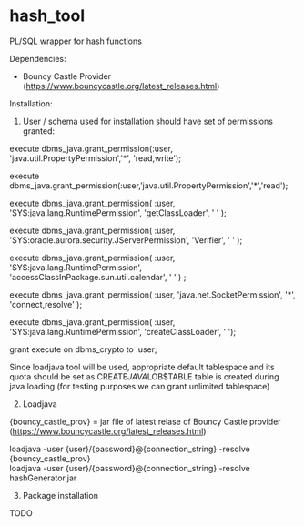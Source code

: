 # hash_tool
PL/SQL wrapper for hash functions


Dependencies:
- Bouncy Castle Provider (https://www.bouncycastle.org/latest_releases.html)

Installation:

1. User / schema used for installation should have set of permissions granted:

execute dbms_java.grant_permission(:user, 'java.util.PropertyPermission','*', 'read,write');

execute dbms_java.grant_permission(:user,'java.util.PropertyPermission','*','read');

execute dbms_java.grant_permission( :user, 'SYS:java.lang.RuntimePermission', 'getClassLoader', ' ' );

execute dbms_java.grant_permission( :user, 'SYS:oracle.aurora.security.JServerPermission', 'Verifier', ' ' );

execute dbms_java.grant_permission( :user, 'SYS:java.lang.RuntimePermission', 'accessClassInPackage.sun.util.calendar', ' ' ) ; 

execute dbms_java.grant_permission( :user, 'java.net.SocketPermission', '*', 'connect,resolve' );

execute dbms_java.grant_permission( :user, 'SYS:java.lang.RuntimePermission', 'createClassLoader', ' ');

grant execute on dbms_crypto to :user;

Since loadjava tool will be used, appropriate default tablespace and its quota should be set as CREATE$JAVA$LOB$TABLE table is created during java loading (for testing purposes we can grant unlimited tablespace)

2. Loadjava

{bouncy_castle_prov} = jar file of latest relase of Bouncy Castle provider (https://www.bouncycastle.org/latest_releases.html) 

loadjava -user {user}/{password}@{connection_string} -resolve {bouncy_castle_prov} <br>
loadjava -user {user}/{password}@{connection_string} -resolve hashGenerator.jar


3. Package installation

TODO
